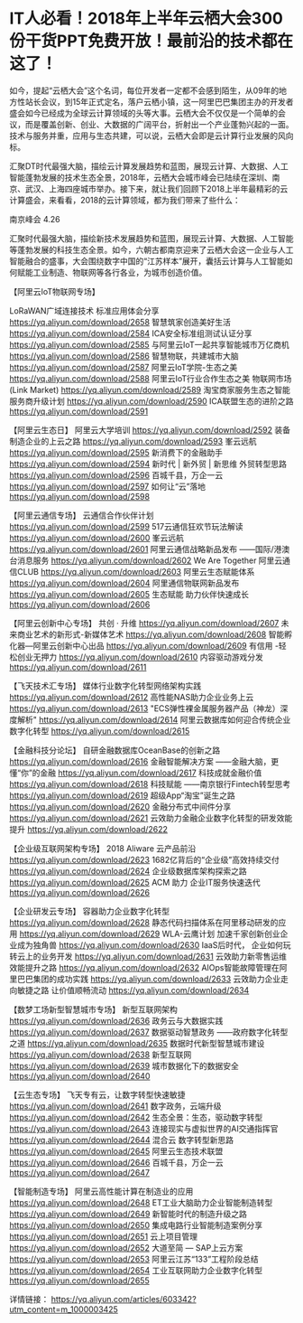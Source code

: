 # IT人必看！2018年上半年云栖大会300份干货PPT免费开放！最前沿的技术都在这了！
  
  如今，提起“云栖大会”这个名词，每位开发者一定都不会感到陌生，从09年的地方性站长会议，到15年正式定名，落户云栖小镇，这一阿里巴巴集团主办的开发者盛会如今已经成为全球云计算领域的头等大事。云栖大会不仅仅是一个简单的会议，而是覆盖创新、创业、大数据的广阔平台，折射出一个产业蓬勃兴起的一面。技术与服务并重，应用与生态共建，可以说，云栖大会即是云计算行业发展的风向标。
  
  汇聚DT时代最强大脑，描绘云计算发展趋势和蓝图，展现云计算、大数据、人工智能蓬勃发展的技术生态全景，2018年，云栖大会城市峰会已陆续在深圳、南京、武汉、上海四座城市举办。接下来，就让我们回顾下2018上半年最精彩的云计算盛会，来看看，2018的云计算领域，都为我们带来了些什么：

南京峰会 4.26

汇聚时代最强大脑，描绘新技术发展趋势和蓝图，展现云计算、大数据、人工智能等蓬勃发展的科技生态全景。如今，六朝古都南京迎来了云栖大会这一企业与人工智能融合的盛事，大会围绕数字中国的“江苏样本”展开，囊括云计算与人工智能如何赋能工业制造、物联网等各行各业，为城市创造价值。

【阿里云IoT物联网专场】

LoRaWAN广域连接技术 标准应用体会分享
https://yq.aliyun.com/download/2658
智慧筑家创造美好生活
https://yq.aliyun.com/download/2584
ICA安全标准组测试认证分享
https://yq.aliyun.com/download/2585
与阿里云IoT一起共享智能城市万亿商机
https://yq.aliyun.com/download/2586
智慧物联，共建城市大脑
https://yq.aliyun.com/download/2587
阿里云IoT学院-生态之美
https://yq.aliyun.com/download/2588
阿里云IoT行业合作生态之美 物联网市场(Link Market)
https://yq.aliyun.com/download/2589
淘宝商家服务生态之智能服务商升级计划
https://yq.aliyun.com/download/2590
ICA联盟生态的进阶之路
https://yq.aliyun.com/download/2591

【阿里云生态日】
阿里云大学培训
https://yq.aliyun.com/download/2592
装备制造企业的上云之路
https://yq.aliyun.com/download/2593
峯云远航
https://yq.aliyun.com/download/2595
新消费下的金融助手
https://yq.aliyun.com/download/2594
新时代 | 新外贸 | 新思维 外贸转型思路
https://yq.aliyun.com/download/2596
百城千县，万企一云
https://yq.aliyun.com/download/2597
如何让“云”落地
https://yq.aliyun.com/download/2598

【阿里云通信专场】
云通信合作伙伴计划
https://yq.aliyun.com/download/2599
517云通信狂欢节玩法解读
https://yq.aliyun.com/download/2600
峯云远航
https://yq.aliyun.com/download/2601
阿里云通信战略新品发布 ——国际/港澳台消息服务
https://yq.aliyun.com/download/2602
We Are Together 阿里云通信CLUB
https://yq.aliyun.com/download/2603
阿里云生态赋能体系
https://yq.aliyun.com/download/2604
阿里通信物联网新品发布
https://yq.aliyun.com/download/2605
生态赋能 助力伙伴快速成长
https://yq.aliyun.com/download/2606

【阿里云创新中心专场】
共创 · 升维
https://yq.aliyun.com/download/2607
未来商业艺术的新形式-新媒体艺术
https://yq.aliyun.com/download/2608
智能孵化器—阿里云创新中心出品
https://yq.aliyun.com/download/2609
有信用 -轻松创业无押力
https://yq.aliyun.com/download/2610
内容驱动游戏分发
https://yq.aliyun.com/download/2611

【飞天技术汇专场】
媒体行业数字化转型网络架构实践
https://yq.aliyun.com/download/2612
高性能NAS助力企业业务上云
https://yq.aliyun.com/download/2613
"ECS弹性裸金属服务器产品（神龙）深度解析"
https://yq.aliyun.com/download/2614
阿里云数据库如何迎合传统企业数字化转型
https://yq.aliyun.com/download/2615

【金融科技分论坛】
自研金融数据库OceanBase的创新之路
https://yq.aliyun.com/download/2616
金融智能解决方案 ——金融大脑，更懂“你”的金融
https://yq.aliyun.com/download/2617
科技成就金融价值
https://yq.aliyun.com/download/2618
科技赋能 ——南京银行Fintech转型思考
https://yq.aliyun.com/download/2619
超级App“淘宝”诞生之路
https://yq.aliyun.com/download/2620
金融分布式中间件分享
https://yq.aliyun.com/download/2621
云效助力金融企业数字化转型的研发效能提升
https://yq.aliyun.com/download/2622

【企业级互联网架构专场】
2018 Aliware 云产品前沿
https://yq.aliyun.com/download/2623
1682亿背后的“企业级”高效持续交付
https://yq.aliyun.com/download/2624
企业级数据库架构探索之路
https://yq.aliyun.com/download/2625
ACM 助力 企业IT服务快速迭代
https://yq.aliyun.com/download/2626

【企业研发云专场】
容器助力企业数字化转型
https://yq.aliyun.com/download/2628
静态代码扫描体系在阿里移动研发的应用
https://yq.aliyun.com/download/2629
WLA-云鹰计划 加速千家创新创业企业成为独角兽
https://yq.aliyun.com/download/2630
IaaS后时代， 企业如何玩转云上的业务开发
https://yq.aliyun.com/download/2631
云效助力新零售运维效能提升之路
https://yq.aliyun.com/download/2632
AIOps智能故障管理在阿里巴巴集团的成功实践
https://yq.aliyun.com/download/2633
云效助力企业走向敏捷之路 让价值顺畅流动
https://yq.aliyun.com/download/2634

【数梦工场新型智慧城市专场】
新型互联网架构
https://yq.aliyun.com/download/2636
政务云与大数据实践
https://yq.aliyun.com/download/2637
数据驱动智慧政务 ——政府数字化转型之道
https://yq.aliyun.com/download/2635
数据时代新型智慧城市建设
https://yq.aliyun.com/download/2638
新型互联网
https://yq.aliyun.com/download/2639
城市数据化下的数据安全
https://yq.aliyun.com/download/2640

【云生态专场】
飞天专有云，让数字转型快速敏捷
https://yq.aliyun.com/download/2641
数字政务，云端升级
https://yq.aliyun.com/download/2642
生态全景：生态，驱动数字转型
https://yq.aliyun.com/download/2643
连接现实与虚拟世界的AI交通指挥官
https://yq.aliyun.com/download/2644
混合云 数字转型新思路
https://yq.aliyun.com/download/2645
阿里云生态技术联盟
https://yq.aliyun.com/download/2646
百城千县，万企一云
https://yq.aliyun.com/download/2647

【智能制造专场】
阿里云高性能计算在制造业的应用
https://yq.aliyun.com/download/2648
ET工业大脑助力企业智能制造转型
https://yq.aliyun.com/download/2649
新智能时代的制造升级之路
https://yq.aliyun.com/download/2650
集成电路行业智能制造案例分享
https://yq.aliyun.com/download/2651
云上项目管理
https://yq.aliyun.com/download/2652
大道至简 — SAP上云方案
https://yq.aliyun.com/download/2653
阿里云江苏“133”工程阶段总结
https://yq.aliyun.com/download/2654
工业互联网助力企业数字化转型
https://yq.aliyun.com/download/2655

详情链接： https://yq.aliyun.com/articles/603342?utm_content=m_1000003425
